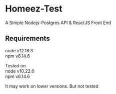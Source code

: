 # Homeez-Test
A Simple Nodejs-Postgres API &amp; ReactJS Front End

## Requirements
node v12.18.3 <br>
npm v6.14.6 <br>

Tested on <br>
node v10.22.0 <br>
npm v6.14.6 <br>

It may work on lower versions. But not tested


